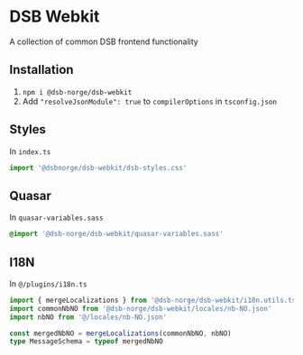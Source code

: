 # DSB Webkit
A collection of common DSB frontend functionality

## Installation
1. ```npm i @dsb-norge/dsb-webkit```
1. Add `"resolveJsonModule": true` to `compilerOptions` in `tsconfig.json`

## Styles
In `index.ts`
``` typescript
import '@dsbnorge/dsb-webkit/dsb-styles.css'
```

## Quasar
In `quasar-variables.sass`
``` scss
@import '@dsb-norge/dsb-webkit/quasar-variables.sass'
```

## I18N
In `@/plugins/i18n.ts`
``` typescript
import { mergeLocalizations } from '@dsb-norge/dsb-webkit/i18n.utils.ts'
import commonNbNO from '@dsb-norge/dsb-webkit/locales/nb-NO.json'
import nbNO from '@/locales/nb-NO.json'

const mergedNbNO = mergeLocalizations(commonNbNO, nbNO)
type MessageSchema = typeof mergedNbNO
```